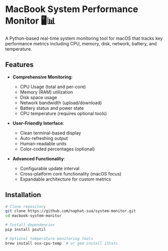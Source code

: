 # MacBook System Performance Monitor 🖥️📊

A Python-based real-time system monitoring tool for macOS that tracks key performance metrics including CPU, memory, disk, network, battery, and temperature.

## Features

- **Comprehensive Monitoring**:
  - CPU Usage (total and per-core)
  - Memory (RAM) utilization
  - Disk space usage
  - Network bandwidth (upload/download)
  - Battery status and power state
  - CPU temperature (requires optional tools)

- **User-Friendly Interface**:
  - Clean terminal-based display
  - Auto-refreshing output
  - Human-readable units
  - Color-coded percentages (optional)

- **Advanced Functionality**:
  - Configurable update interval
  - Cross-platform core functionality (macOS focus)
  - Expandable architecture for custom metrics

## Installation

```bash
# Clone repository
git clone https://github.com/naphat-sua/system-monitor.git
cd macbook-system-monitor

# Install dependencies
pip install psutil

# Optional temperature monitoring tools
brew install osx-cpu-temp  # or gem install iStats
